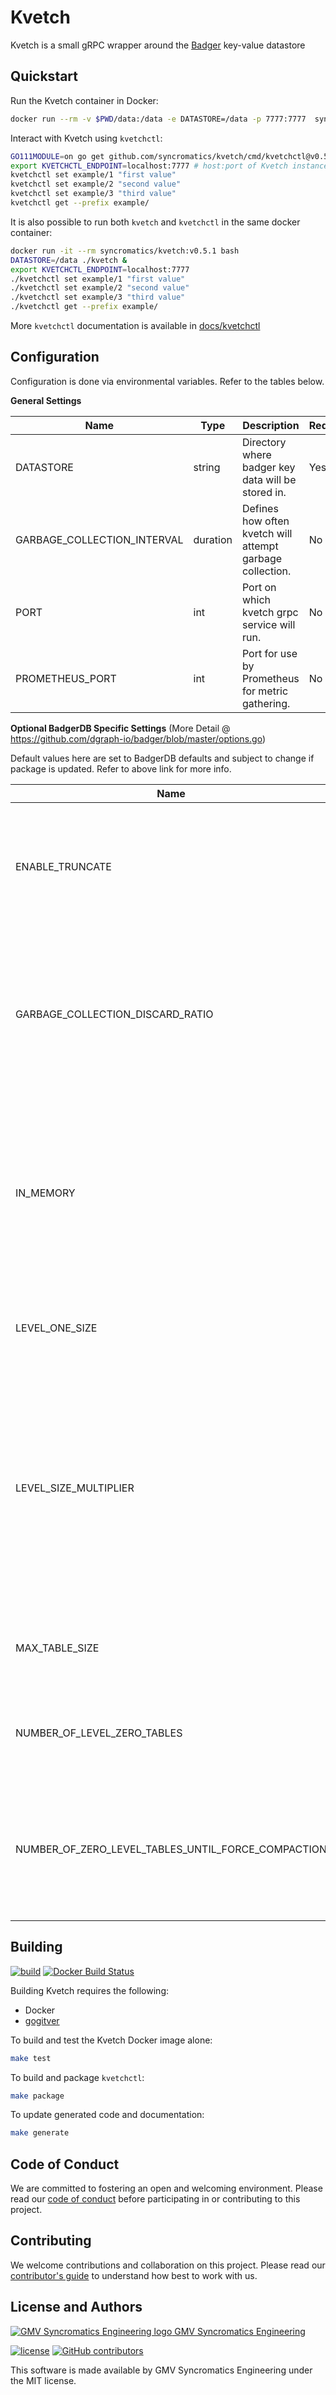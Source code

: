 # Kvetch

Kvetch is a small gRPC wrapper around the [Badger](https://github.com/dgraph-io/badger) key-value datastore

## Quickstart

Run the Kvetch container in Docker:

```bash
docker run --rm -v $PWD/data:/data -e DATASTORE=/data -p 7777:7777  syncromatics/kvetch:v0.5.1
```

Interact with Kvetch using `kvetchctl`:

```bash
GO111MODULE=on go get github.com/syncromatics/kvetch/cmd/kvetchctl@v0.5.1
export KVETCHCTL_ENDPOINT=localhost:7777 # host:port of Kvetch instance
kvetchctl set example/1 "first value"
kvetchctl set example/2 "second value"
kvetchctl set example/3 "third value"
kvetchctl get --prefix example/
```

It is also possible to run both `kvetch` and `kvetchctl` in the same docker container:

```bash
docker run -it --rm syncromatics/kvetch:v0.5.1 bash
DATASTORE=/data ./kvetch &
export KVETCHCTL_ENDPOINT=localhost:7777
./kvetchctl set example/1 "first value"
./kvetchctl set example/2 "second value"
./kvetchctl set example/3 "third value"
./kvetchctl get --prefix example/
```

More `kvetchctl` documentation is available in [docs/kvetchctl](docs/kvetchctl/kvetchctl.md)

## Configuration

Configuration is done via environmental variables. Refer to the tables below.

**General Settings**

| Name                        | Type     | Description                                               | Required | Default |
| --------------------------- | -------- | --------------------------------------------------------- | -------- | ------- |
| DATASTORE                   | string   | Directory where badger key data will be stored in.        | Yes      | `nil`   |
| GARBAGE_COLLECTION_INTERVAL | duration | Defines how often kvetch will attempt garbage collection. | No       | 5m      |
| PORT                        | int      | Port on which kvetch grpc service will run.               | No       | 7777    |
| PROMETHEUS_PORT             | int      | Port for use by Prometheus for metric gathering.          | No       | 80      |

**Optional BadgerDB Specific Settings** (More Detail @ https://github.com/dgraph-io/badger/blob/master/options.go)

Default values here are set to BadgerDB defaults and subject to change if package is updated. Refer to above link for more info.

| Name                                               | Type  | Description                                                  | Default |
| -------------------------------------------------- | ----- | ------------------------------------------------------------ | ------- |
| ENABLE_TRUNCATE                                    | bool  | Truncate indicates whether value log files should be truncated to delete corrupt data, if any. | False   |
| GARBAGE_COLLECTION_DISCARD_RATIO                   | float | Percentage of value log file that has to be expired or ready for garbage collection for that file to be eligible for garbage collection. | 0.5     |
| IN_MEMORY                                          | bool  | Sets InMemory mode to true. Everything is stored in memory. No value/sst files are created. In case of a crash all data will be lost. | false   |
| LEVEL_ONE_SIZE                                     | int   | The maximum total size in bytes for Level 1 in the LSM.      | 20MB    |
| LEVEL_SIZE_MULTIPLIER                              | int   | Sets the ratio between the maximum sizes of contiguous levels in the LSM. Once a level grows to be larger than this ratio allowed, the compaction process will be triggered. | 10      |
| MAX_TABLE_SIZE                                     | int   | Sets the maximum size in bytes for each LSM table or file.   | 64MB    |
| NUMBER_OF_LEVEL_ZERO_TABLES                        | int   | Maximum number of Level 0 tables before compaction starts.   | 5       |
| NUMBER_OF_ZERO_LEVEL_TABLES_UNTIL_FORCE_COMPACTION | int   | Sets the number of Level 0 tables that once reached causes the DB to stall until compaction succeeds. | 10      |




## Building

[![build](https://github.com/syncromatics/kvetch/workflows/build/badge.svg)](https://github.com/syncromatics/kvetch/actions?query=workflow%3Abuild)
[![Docker Build Status](https://img.shields.io/docker/build/syncromatics/kvetch.svg)](https://hub.docker.com/r/syncromatics/kvetch/)

Building Kvetch requires the following:

- Docker
- [gogitver](https://github.com/syncromatics/gogitver)

To build and test the Kvetch Docker image alone:

```bash
make test
```

To build and package `kvetchctl`:

```bash
make package
```

To update generated code and documentation:

```bash
make generate
```

## Code of Conduct

We are committed to fostering an open and welcoming environment. Please read our [code of conduct](CODE_OF_CONDUCT.md) before participating in or contributing to this project.

## Contributing

We welcome contributions and collaboration on this project. Please read our [contributor's guide](CONTRIBUTING.md) to understand how best to work with us.

## License and Authors

[![GMV Syncromatics Engineering logo](https://secure.gravatar.com/avatar/645145afc5c0bc24ba24c3d86228ad39?size=16) GMV Syncromatics Engineering](https://github.com/syncromatics)

[![license](https://img.shields.io/github/license/syncromatics/kvetch.svg)](https://github.com/syncromatics/kvetch/blob/master/LICENSE)
[![GitHub contributors](https://img.shields.io/github/contributors/syncromatics/kvetch.svg)](https://github.com/syncromatics/kvetch/graphs/contributors)

This software is made available by GMV Syncromatics Engineering under the MIT license.
